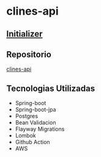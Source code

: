 # clines-api
## [Initializer](https://start.spring.io/#!type=maven-project&language=java&platformVersion=3.3.4&packaging=jar&jvmVersion=21&groupId=com.jnsdev.clines-api&artifactId=clines-api&name=clines-api&description=Api%20exemplo%20para%20deploy%20na%20aws&packageName=com.jnsdev.clines-api&dependencies=web,lombok,data-jpa,postgresql,configuration-processor,flyway)

## Repositorio

[clines-api](https://github.com/jnslabs/clines-api)

## Tecnologias Utilizadas

* Spring-boot
* Spring-boot-jpa
* Postgres
* Bean Validacion
* Flayway Migrations
* Lombok
* Github Action
* AWS